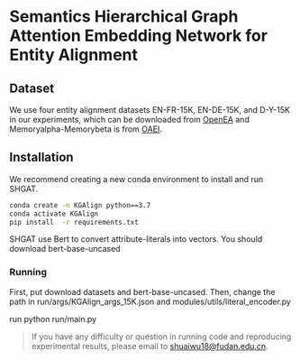 # Semantics Hierarchical Graph Attention Embedding Network for Entity Alignment

## Dataset
We use four entity alignment datasets EN-FR-15K, EN-DE-15K, and	D-Y-15K in our experiments, which can be downloaded from [OpenEA](https://github.com/nju-websoft/OpenEA) and Memoryalpha-Memorybeta is from [OAEI](http://oaei.ontologymatching.org/2021/knowledgegraph/index.html).


## Installation

We recommend creating a new conda environment to install and run SHGAT.
```bash
conda create -n KGAlign python==3.7
conda activate KGAlign
pip install  -r requirements.txt
```
SHGAT use Bert to convert attribute-literals into vectors. You should download bert-base-uncased

### Running

First, put download datasets and bert-base-uncased. Then, change the path in run/args/KGAlign_args_15K.json and modules/utils/literal_encoder.py

run python run/main.py


> If you have any difficulty or question in running code and reproducing experimental results, please email to shuaiwu18@fudan.edu.cn.

